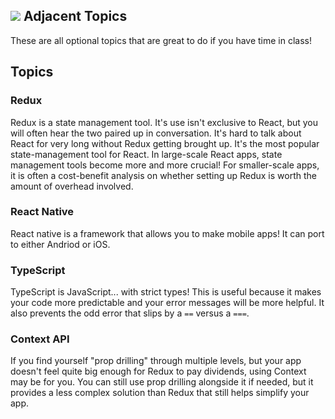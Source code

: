## ![](https://ga-dash.s3.amazonaws.com/production/assets/logo-9f88ae6c9c3871690e33280fcf557f33.png) Adjacent Topics

These are all optional topics that are great to do if you have time in class!

## Topics

### Redux

Redux is a state management tool. It's use isn't exclusive to React, but you will often hear the two paired up in conversation. It's hard to talk about React for very long without Redux getting brought up. It's the most popular state-management tool for React. In large-scale React apps, state management tools become more and more crucial! For smaller-scale apps, it is often a cost-benefit analysis on whether setting up Redux is worth the amount of overhead involved.

### React Native

React native is a framework that allows you to make mobile apps! It can port to either Andriod or iOS. 

### TypeScript

TypeScript is JavaScript... with strict types! This is useful because it makes your code more predictable and your error messages will be more helpful. It also prevents the odd error that slips by a `==` versus a `===`.

### Context API

If you find yourself "prop drilling" through multiple levels, but your app doesn't feel quite big enough for Redux to pay dividends, using Context may be for you. You can still use prop drilling alongside it if needed, but it provides a less complex solution than Redux that still helps simplify your app.
